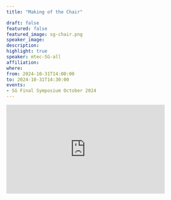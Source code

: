 ```yaml
---
title: "Making of the Chair"

draft: false
featured: false
featured_image: sg-chair.png
speaker_image:
description:
highlight: true
speaker: mtec-SG-all
affiliation:
where:
from: 2024-10-31T14:00:00
to: 2024-10-31T14:30:00
events:
- SG Final Symposium October 2024 
---
```



<iframe width="416" height="234"
src="https://video.ethz.ch/etc/designs/mmp/video/player.html?id=fa1c7d10-e7da-4721-beb5-dcf9faed4baa"
frameborder="0" allowfullscreen></iframe>
